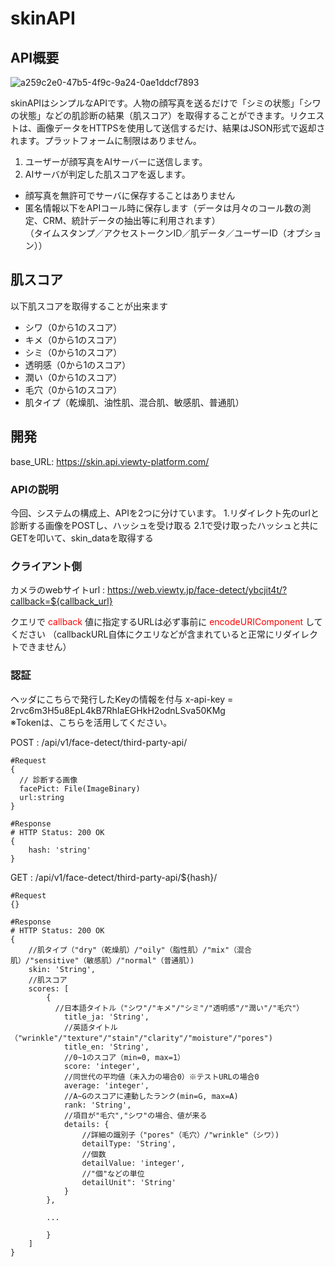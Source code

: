 # skinAPI

## API概要
![a259c2e0-47b5-4f9c-9a24-0ae1ddcf7893](https://user-images.githubusercontent.com/33708804/94100177-dcefa180-fe67-11ea-9cee-c7e1ff5b55a1.png)

skinAPIはシンプルなAPIです。人物の顔写真を送るだけで「シミの状態」「シワの状態」などの肌診断の結果（肌スコア）を取得することができます。リクエストは、画像データをHTTPSを使用して送信するだけ、結果はJSON形式で返却されます。プラットフォームに制限はありません。

1. ユーザーが顔写真をAIサーバーに送信します。
2. AIサーバが判定した肌スコアを返します。

- 顔写真を無許可でサーバに保存することはありません
- 匿名情報以下をAPIコール時に保存します（データは月々のコール数の測定、CRM、統計データの抽出等に利用されます）<br>
（タイムスタンプ／アクセストークンID／肌データ／ユーザーID（オプション））

## 肌スコア
以下肌スコアを取得することが出来ます
- シワ（0から1のスコア）
- キメ（0から1のスコア）
- シミ（0から1のスコア）
- 透明感（0から1のスコア）
- 潤い（0から1のスコア）
- 毛穴（0から1のスコア）
- 肌タイプ（乾燥肌、油性肌、混合肌、敏感肌、普通肌）

## 開発
base_URL: https://skin.api.viewty-platform.com/

### APIの説明
今回、システムの構成上、APIを2つに分けています。
1.リダイレクト先のurlと診断する画像をPOSTし、ハッシュを受け取る
2.1で受け取ったハッシュと共にGETを叩いて、skin_dataを取得する

### クライアント側
カメラのwebサイトurl : https://web.viewty.jp/face-detect/ybcjit4t/?callback=${callback_url}

クエリで <font color="Red">callback</font> 値に指定するURLは必ず事前に <font color="Red">encodeURIComponent</font> してください
（callbackURL自体にクエリなどが含まれていると正常にリダイレクトできません）

### 認証
ヘッダにこちらで発行したKeyの情報を付与
x-api-key = 2rvc6m3H5u8EpL4kB7RhIaEGHkH2odnLSva50KMg  
※Tokenは、こちらを活用してください。

POST : /api/v1/face-detect/third-party-api/
```
#Request
{
  // 診断する画像
  facePict: File(ImageBinary)
  url:string
}
```

```
#Response
# HTTP Status: 200 OK
{
    hash: 'string'
}
```

GET : /api/v1/face-detect/third-party-api/${hash}/

```
#Request
{}
```

```
#Response
# HTTP Status: 200 OK
{
    //肌タイプ（"dry"（乾燥肌）/"oily"（脂性肌）/"mix"（混合肌）/"sensitive"（敏感肌）/"normal"（普通肌）)
    skin: 'String',
    //肌スコア
    scores: [
        {
          //日本語タイトル（"シワ"/"キメ"/"シミ"/"透明感"/"潤い"/"毛穴"）
            title_ja: 'String',
            //英語タイトル（"wrinkle"/"texture"/"stain"/"clarity"/"moisture"/"pores")
            title_en: 'String',
            //0~1のスコア（min=0, max=1）
            score: 'integer',
            //同世代の平均値（未入力の場合0）※テストURLの場合0
            average: 'integer',
            //A~Gのスコアに連動したランク(min=G, max=A)
            rank: 'String',
            //項目が"毛穴","シワ"の場合、値が来る
            details: {
                //詳細の識別子（"pores"（毛穴）/"wrinkle"（シワ）)
                detailType: 'String',
                //個数
                detailValue: 'integer',
                //"個"などの単位
                detailUnit": 'String'
            }
        },
        
        ...
        
        }
    ]
}
```
